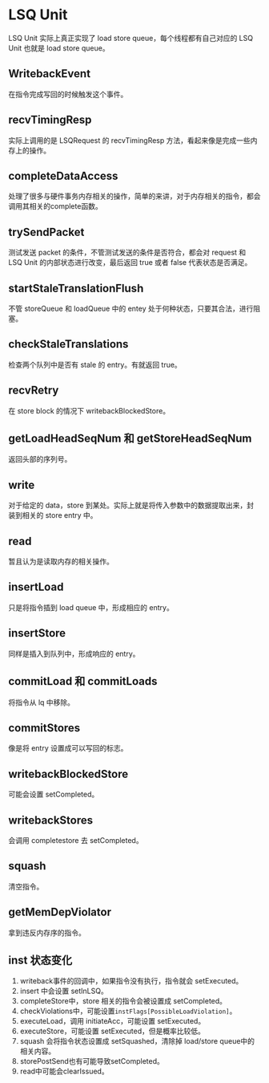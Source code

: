 # LSQ Unit

LSQ Unit 实际上真正实现了 load store queue，每个线程都有自己对应的 LSQ Unit 也就是 load store queue。

## WritebackEvent

在指令完成写回的时候触发这个事件。

## recvTimingResp

实际上调用的是 LSQRequest 的 recvTimingResp 方法，看起来像是完成一些内存上的操作。

## completeDataAccess

处理了很多与硬件事务内存相关的操作，简单的来讲，对于内存相关的指令，都会调用其相关的complete函数。

## trySendPacket

测试发送 packet 的条件，不管测试发送的条件是否符合，都会对 request 和 LSQ Unit 的内部状态进行改变，最后返回 true 或者 false 代表状态是否满足。

## startStaleTranslationFlush

不管 storeQueue 和 loadQueue 中的 entey 处于何种状态，只要其合法，进行阻塞。

## checkStaleTranslations

检查两个队列中是否有 stale 的 entry。有就返回 true。

## recvRetry

在 store block 的情况下 writebackBlockedStore。

## getLoadHeadSeqNum 和 getStoreHeadSeqNum

返回头部的序列号。

## write

对于给定的 data，store 到某处。实际上就是将传入参数中的数据提取出来，封装到相关的 store entry 中。

## read

暂且认为是读取内存的相关操作。

## insertLoad

只是将指令插到 load queue 中，形成相应的 entry。

## insertStore

同样是插入到队列中，形成响应的 entry。

## commitLoad 和 commitLoads

将指令从 lq 中移除。

## commitStores

像是将 entry 设置成可以写回的标志。

## writebackBlockedStore

可能会设置 setCompleted。

## writebackStores

会调用 completestore 去 setCompleted。

## squash

清空指令。

## getMemDepViolator

拿到违反内存序的指令。

## inst 状态变化

1. writeback事件的回调中，如果指令没有执行，指令就会 setExecuted。
2. insert 中会设置 setInLSQ。
3. completeStore中，store 相关的指令会被设置成 setCompleted。
4. checkViolations中，可能设置`instFlags[PossibleLoadViolation]`。
5. executeLoad，调用 initiateAcc，可能设置 setExecuted。
6. executeStore，可能设置 setExecuted，但是概率比较低。
7. squash 会将指令状态设置成 setSquashed，清除掉 load/store queue中的相关内容。
8. storePostSend也有可能导致setCompleted。
9. read中可能会clearIssued。
